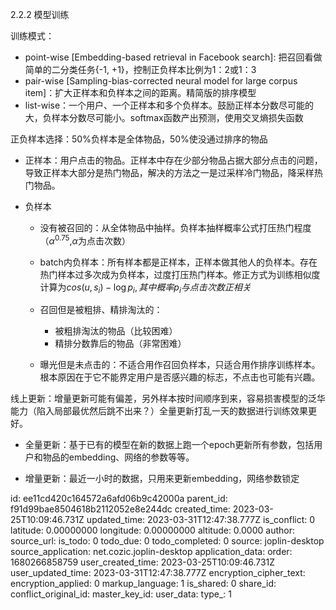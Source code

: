 2.2.2 模型训练

训练模式：

* point-wise [Embedding-based retrieval in Facebook search]: 把召回看做简单的二分类任务{-1, +1}，控制正负样本比例为1：2或1：3
* pair-wise [Sampling-bias-corrected neural model for large corpus item]：扩大正样本和负样本之间的距离。精简版的排序模型
* list-wise：一个用户、一个正样本和多个负样本。鼓励正样本分数尽可能的大，负样本分数尽可能小。softmax函数产出预测，使用交叉熵损失函数

正负样本选择：50%负样本是全体物品，50%使没通过排序的物品

* 正样本：用户点击的物品。正样本中存在少部分物品占据大部分点击的问题，导致正样本大部分是热门物品，解决的方法之一是过采样冷门物品，降采样热门物品。
* 负样本

  * 没有被召回的：从全体物品中抽样。负样本抽样概率公式打压热门程度（$\alpha^{0.75}$,$\alpha$为点击次数）
  * batch内负样本：所有样本都是正样本，正样本做其他人的负样本。存在热门样本过多次成为负样本，过度打压热门样本。修正方式为训练相似度计算为$cos(u, s_i) - \log p_i, 其中概率p_i与点击次数正相关$
  * 召回但是被粗排、精排淘汰的：

    * 被粗排淘汰的物品（比较困难）
    * 精排分数靠后的物品（非常困难）
  * 曝光但是未点击的：不适合用作召回负样本，只适合用作排序训练样本。根本原因在于它不能界定用户是否感兴趣的标志，不点击也可能有兴趣。

线上更新：增量更新可能有偏差，另外样本按时间顺序到来，容易损害模型的泛华能力（陷入局部最优然后跳不出来？）全量更新打乱一天的数据进行训练效果更好。

* 全量更新：基于已有的模型在新的数据上跑一个epoch更新所有参数，包括用户和物品的embedding、网络的参数等等。

* 增量更新：最近一小时的数据，只用来更新embedding，网络参数锁定


id: ee11cd420c164572a6afd06b9c42000a
parent_id: f91d99bae8504618b2112052e8e244dc
created_time: 2023-03-25T10:09:46.731Z
updated_time: 2023-03-31T12:47:38.777Z
is_conflict: 0
latitude: 0.00000000
longitude: 0.00000000
altitude: 0.0000
author: 
source_url: 
is_todo: 0
todo_due: 0
todo_completed: 0
source: joplin-desktop
source_application: net.cozic.joplin-desktop
application_data: 
order: 1680266858759
user_created_time: 2023-03-25T10:09:46.731Z
user_updated_time: 2023-03-31T12:47:38.777Z
encryption_cipher_text: 
encryption_applied: 0
markup_language: 1
is_shared: 0
share_id: 
conflict_original_id: 
master_key_id: 
user_data: 
type_: 1